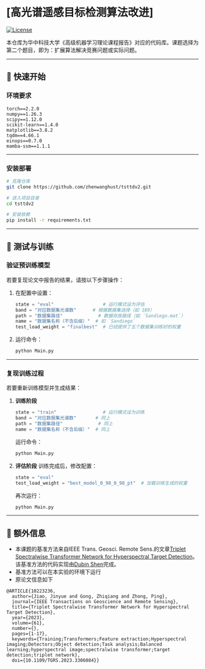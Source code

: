 # [高光谱遥感目标检测算法改进]

[![License](https://img.shields.io/badge/License-MIT-blue.svg)](https://opensource.org/licenses/MIT)

本仓库为华中科技大学《高级机器学习理论课程报告》对应的代码库。课题选择为第二个题目，即为：扩展算法解决竞赛问题或实际问题。

---

## 🚀 快速开始

### 环境要求
```text
torch==2.2.0
numpy==1.26.3
scipy==1.12.0
scikit-learn==1.4.0
matplotlib==3.8.2
tqdm==4.66.1
einops==0.7.0
mamba-ssm==1.1.1
```
---

### 安装部署
```bash
# 克隆仓库
git clone https://github.com/zhenwanghust/tsttdv2.git

# 进入项目目录
cd tsttdv2

# 安装依赖
pip install -r requirements.txt
```
---

## 🚀 测试与训练


### **验证预训练模型**
若要复现论文中报告的结果，请按以下步骤操作：
1. 在配置中设置：
   ```python
   state = "eval"                  # 运行模式设为评估
   band = "对应数据集光谱数"      # 根据数据集选择（如 189）
   path = "数据集路径"             # 数据存放路径（如 `Sandiego.mat`）
   name = "数据集名称（不含后缀）"  # 如 `Sandiego`
   test_load_weight = "finalbest"  # 已经提供了五个数据集训练好的权重
   ```  
2. 运行命令：
   ```bash
   python Main.py
   ```
---

### **复现训练过程**
若要重新训练模型并生成结果：
1. **训练阶段**
   ```python
   state = "train"                 # 运行模式设为训练
   band = "对应数据集光谱数"       # 同上
   path = "数据集路径"             # 同上
   name = "数据集名称（不含后缀）"  # 同上
   ```  
   运行命令：
   ```bash
   python Main.py
   ```

2. **评估阶段**
   训练完成后，修改配置：
   ```python
   state = "eval"  
   test_load_weight = "best_model_0_98_0_98_pt"  # 加载训练生成的权重
   ```  
   再次运行：
   ```bash
   python Main.py
   ```

---


## 🚀 额外信息

- 本课题的基准方法来自IEEE Trans. Geosci. Remote Sens.的文章[Triplet Spectralwise Transformer Network for Hyperspectral Target Detection](https://github.com/shendb2022/TSTTD)。该基准方法的代码实现由[Dubin Shen](https://github.com/shendb2022)完成。
- 基准方法可以在本实验的环境下运行
- 原论文信息如下
```
@ARTICLE{10223236,
  author={Jiao, Jinyue and Gong, Zhiqiang and Zhong, Ping},
  journal={IEEE Transactions on Geoscience and Remote Sensing}, 
  title={Triplet Spectralwise Transformer Network for Hyperspectral Target Detection}, 
  year={2023},
  volume={61},
  number={},
  pages={1-17},
  keywords={Training;Transformers;Feature extraction;Hyperspectral imaging;Detectors;Object detection;Task analysis;Balanced learning;hyperspectral image;spectralwise transformer;target detection;triplet network},
  doi={10.1109/TGRS.2023.3306084}}
```
  